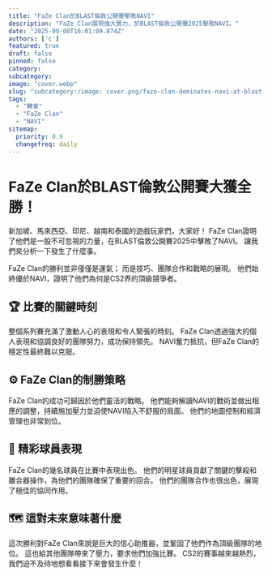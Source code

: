 ```yaml
---
title: "FaZe Clan於BLAST倫敦公開賽擊敗NAVI"
description: "FaZe Clan展現強大實力，於BLAST倫敦公開賽2025擊敗NAVI。"
date: "2025-09-08T16:01:09.874Z"
authors: ['c']
featured: true
draft: false
pinned: false
category:
subcategory:
image: "cover.webp"
slug: "subcategory:/image: cover.png/faze-clan-dominates-navi-at-blast-open-london-2025"
tags:
  - "轉會"
  - "FaZe Clan"
  - "NAVI"
sitemap:
  priority: 0.9
  changefreq: daily
---
```

# FaZe Clan於BLAST倫敦公開賽大獲全勝！

新加坡、馬來西亞、印尼、越南和泰國的遊戲玩家們，大家好！ FaZe Clan證明了他們是一股不可忽視的力量，在BLAST倫敦公開賽2025中擊敗了NAVI。 讓我們來分析一下發生了什麼事。

FaZe Clan的勝利並非僅僅是運氣； 而是技巧、團隊合作和戰略的展現。 他們始終優於NAVI，證明了他們為何是CS2界的頂級競爭者。

## 🏆 比賽的關鍵時刻

整個系列賽充滿了激動人心的表現和令人緊張的時刻。 FaZe Clan透過強大的個人表現和協調良好的團隊努力，成功保持領先。 NAVI奮力抵抗，但FaZe Clan的穩定性最終難以克服。

## ⚙️ FaZe Clan的制勝策略

FaZe Clan的成功可歸因於他們靈活的戰略。 他們能夠解讀NAVI的戰術並做出相應的調整，持續施加壓力並迫使NAVI陷入不舒服的局面。 他們的地圖控制和經濟管理也非常到位。

## 💪 精彩球員表現

FaZe Clan的幾名球員在比賽中表現出色。 他們的明星球員貢獻了關鍵的擊殺和離合器操作，為他們的團隊確保了重要的回合。 他們的團隊合作也很出色，展現了極佳的協同作用。

## 🗺️ 這對未來意味著什麼

這次勝利對FaZe Clan來說是巨大的信心助推器，並鞏固了他們作為頂級團隊的地位。 這也給其他團隊帶來了壓力，要求他們加強比賽。 CS2的賽事越來越熱烈，我們迫不及待地想看看接下來會發生什麼！